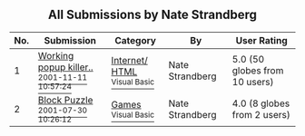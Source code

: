 ﻿<div align="center">

## All Submissions by Nate Strandberg

</div>

No.  | Submission | Category | By   | User Rating
---- | ---------- | -------- | ---- | -----------
1 | [Working popup killer\.\.<br /><sup>2001-11-11 10:57:24</sup>](https://github.com/Planet-Source-Code/nate-strandberg-working-popup-killer__1-28914) | [Internet/ HTML<br /><sup>Visual Basic</sup>](../ByCategory/internet-html__1-34.md) | Nate Strandberg | 5.0 (50 globes from 10 users)
2 | [Block Puzzle<br /><sup>2001-07-30 10:26:12</sup>](https://github.com/Planet-Source-Code/nate-strandberg-block-puzzle__1-25658) | [Games<br /><sup>Visual Basic</sup>](../ByCategory/games__1-38.md) | Nate Strandberg | 4.0 (8 globes from 2 users)
